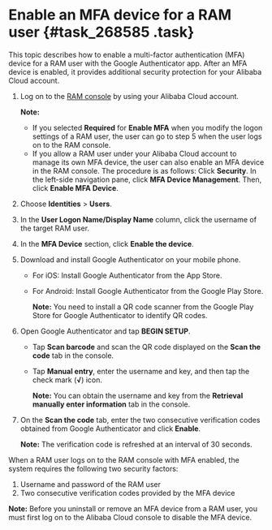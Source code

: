 # Enable an MFA device for a RAM user {#task_268585 .task}

This topic describes how to enable a multi-factor authentication \(MFA\) device for a RAM user with the Google Authenticator app. After an MFA device is enabled, it provides additional security protection for your Alibaba Cloud account.

1.  Log on to the [RAM console](https://partners-intl.console.aliyun.com/#/ram) by using your Alibaba Cloud account. 

    **Note:** 

    -   If you selected **Required** for **Enable MFA** when you modify the logon settings of a RAM user, the user can go to step 5 when the user logs on to the RAM console.
    -   If you allow a RAM user under your Alibaba Cloud account to manage its own MFA device, the user can also enable an MFA device in the RAM console. The procedure is as follows: Click **Security**. In the left-side navigation pane, click **MFA Device Management**. Then, click **Enable MFA Device**.
2.  Choose **Identities** \> **Users**.
3.  In the **User Logon Name/Display Name** column, click the username of the target RAM user.
4.  In the **MFA Device** section, click **Enable the device**.
5.  Download and install Google Authenticator on your mobile phone. 
    -   For iOS: Install Google Authenticator from the App Store.
    -   For Android: Install Google Authenticator from the Google Play Store.

        **Note:** You need to install a QR code scanner from the Google Play Store for Google Authenticator to identify QR codes.

6.  Open Google Authenticator and tap **BEGIN SETUP**. 
    -   Tap **Scan barcode** and scan the QR code displayed on the **Scan the code** tab in the console.
    -   Tap **Manual entry**, enter the username and key, and then tap the check mark \(**√**\) icon.

        **Note:** You can obtain the username and key from the **Retrieval manually enter information** tab in the console.

7.  On the **Scan the code** tab, enter the two consecutive verification codes obtained from Google Authenticator and click **Enable**. 

    **Note:** The verification code is refreshed at an interval of 30 seconds.


When a RAM user logs on to the RAM console with MFA enabled, the system requires the following two security factors:

1.  Username and password of the RAM user
2.  Two consecutive verification codes provided by the MFA device

**Note:** Before you uninstall or remove an MFA device from a RAM user, you must first log on to the Alibaba Cloud console to disable the MFA device.

